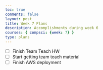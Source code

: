 ```yaml
---
toc: true
comments: false
layout: post
title: Week 7 Plans
description: Accomplishments during week 6
courses: { compsci: {week: 7} }
type: plans
---
```


- [ ] Finish Team Teach HW
- [ ] Start getting team teach material
- [ ] Finish AWS deployment
